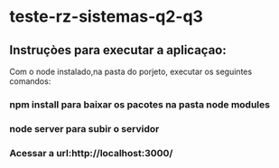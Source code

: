 # teste-rz-sistemas-q2-q3

## Instruçòes para executar a aplicaçao:
Com o node instalado,na pasta do porjeto, executar os seguintes comandos:
### npm install para baixar os pacotes na pasta node modules
### node server para subir o servidor
### Acessar a url:http://localhost:3000/
